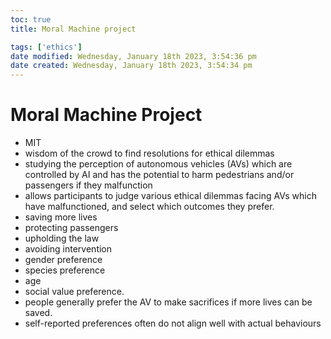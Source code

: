 ```yaml
---
toc: true
title: Moral Machine project

tags: ['ethics']
date modified: Wednesday, January 18th 2023, 3:54:36 pm
date created: Wednesday, January 18th 2023, 3:54:34 pm
---
```


# Moral Machine Project


- MIT
- wisdom of the crowd to find resolutions for ethical dilemmas
- studying the perception of autonomous vehicles (AVs) which are controlled by AI and has the potential to harm pedestrians and/or passengers if they malfunction
- allows participants to judge various ethical dilemmas facing AVs which have malfunctioned, and select which outcomes they prefer.
- saving more lives
- protecting passengers
- upholding the law
- avoiding intervention
- gender preference
- species preference
- age
- social value preference.
- people generally prefer the AV to make sacrifices if more lives can be saved.
- self-reported preferences often do not align well with actual behaviours



